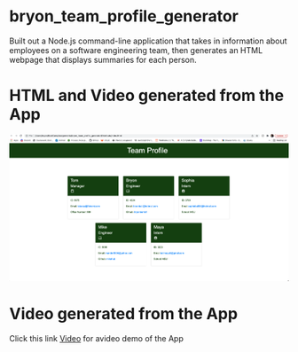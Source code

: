 # bryon_team_profile_generator




Built out a Node.js command-line application that takes in information about employees on a software engineering team, then generates an HTML webpage that displays summaries for each person. 


# HTML and Video generated from the App

!["](./Assets/ScreenShot.png)


# Video generated from the App

Click this link    [Video](https://youtu.be/NX76Bdfg-7Y)  for avideo demo of the App 









